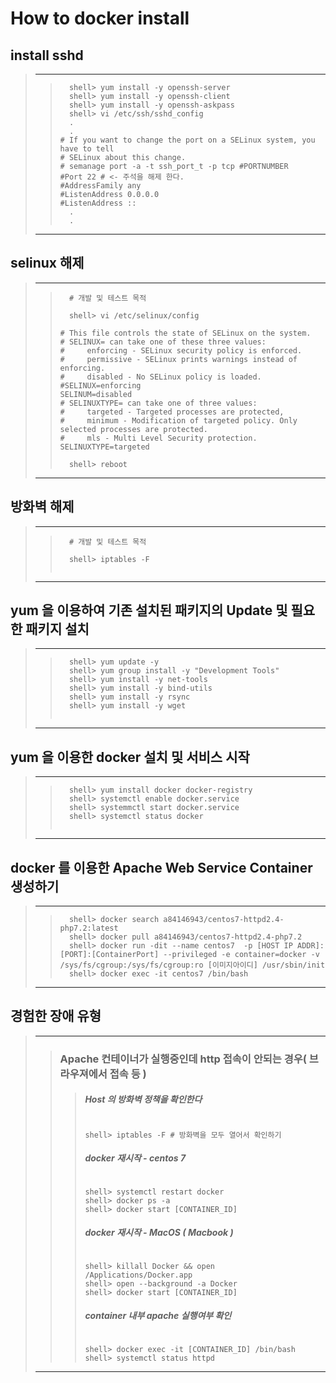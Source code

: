 # How to docker install

## install sshd
> ---------------------------------------------------------------------------------------------
>  >
>  >```
>  >   shell> yum install -y openssh-server
>  >   shell> yum install -y openssh-client
>  >   shell> yum install -y openssh-askpass
>  >   shell> vi /etc/ssh/sshd_config
>  >   .
>  >   .
>  > # If you want to change the port on a SELinux system, you have to tell
>  > # SELinux about this change.
>  > # semanage port -a -t ssh_port_t -p tcp #PORTNUMBER
>  > #Port 22 # <- 주석을 해제 한다.
>  > #AddressFamily any
>  > #ListenAddress 0.0.0.0
>  > #ListenAddress ::
>  >   .
>  >   .
>  >```
> ---------------------------------------------------------------------------------------------

## selinux 해제
> ---------------------------------------------------------------------------------------------
>  >
>  >```
>  >   # 개발 및 테스트 목적
>  >   
>  >   shell> vi /etc/selinux/config
>  >   
>  > # This file controls the state of SELinux on the system.
>  > # SELINUX= can take one of these three values:
>  > #     enforcing - SELinux security policy is enforced.
>  > #     permissive - SELinux prints warnings instead of enforcing.
>  > #     disabled - No SELinux policy is loaded.
>  > #SELINUX=enforcing
>  > SELINUM=disabled
>  > # SELINUXTYPE= can take one of three values:
>  > #     targeted - Targeted processes are protected,
>  > #     minimum - Modification of targeted policy. Only selected processes are protected.
>  > #     mls - Multi Level Security protection.
>  > SELINUXTYPE=targeted
>  > 
>  >   shell> reboot
>  >```
> ---------------------------------------------------------------------------------------------

## 방화벽 해제
> ---------------------------------------------------------------------------------------------
>  >
>  >```
>  >   # 개발 및 테스트 목적
>  >   
>  >   shell> iptables -F
>  >   
>  >```
> ---------------------------------------------------------------------------------------------

## yum 을 이용하여 기존 설치된 패키지의 Update 및 필요한 패키지 설치
> ---------------------------------------------------------------------------------------------
>  >
>  >```
>  >   shell> yum update -y
>  >   shell> yum group install -y "Development Tools"
>  >   shell> yum install -y net-tools
>  >   shell> yum install -y bind-utils
>  >   shell> yum install -y rsync
>  >   shell> yum install -y wget
>  >   
>  >```
> ---------------------------------------------------------------------------------------------

## yum 을 이용한 docker 설치 및 서비스 시작
> ---------------------------------------------------------------------------------------------
>  >
>  >```
>  >   shell> yum install docker docker-registry
>  >   shell> systemctl enable docker.service
>  >   shell> systemmctl start docker.service
>  >   shell> systemctl status docker
>  >   
>  >```
> ---------------------------------------------------------------------------------------------

## docker 를 이용한 Apache Web Service Container 생성하기
> ---------------------------------------------------------------------------------------------
>  >
>  >```
>  >   shell> docker search a84146943/centos7-httpd2.4-php7.2:latest
>  >   shell> docker pull a84146943/centos7-httpd2.4-php7.2
>  >   shell> docker run -dit --name centos7  -p [HOST IP ADDR]:[PORT]:[ContainerPort] --privileged -e container=docker -v /sys/fs/cgroup:/sys/fs/cgroup:ro [이미지아이디] /usr/sbin/init
>  >   shell> docker exec -it centos7 /bin/bash
>  >```
> ---------------------------------------------------------------------------------------------

## 경험한 장애 유형
> ---------------------------------------------------------------------------------------------
>  > ### Apache 컨테이너가 실행중인데 http 접속이 안되는 경우( 브라우져에서 접속 등 )
>  >  > ##### Host 의 방화벽 정책을 확인한다
>  >  > ```
>  >  >
>  >  > shell> iptables -F # 방화벽을 모두 열어서 확인하기
>  >  >
>  >  > ```
>  >  >
>  >  > ##### docker 재시작 - centos 7
>  >  > ```
>  >  >
>  >  > shell> systemctl restart docker
>  >  > shell> docker ps -a
>  >  > shell> docker start [CONTAINER_ID]
>  >  >
>  >  > ```
>  >  >
>  >  > ##### docker 재시작 - MacOS ( Macbook )
>  >  > ```
>  >  >
>  >  > shell> killall Docker && open /Applications/Docker.app
>  >  > shell> open --background -a Docker
>  >  > shell> docker start [CONTAINER_ID]
>  >  > 
>  >  > ```
>  >  > 
>  >  >##### container 내부 apache 실행여부 확인
>  >  > ```
>  >  >
>  >  > shell> docker exec -it [CONTAINER_ID] /bin/bash
>  >  > shell> systemctl status httpd
>  >  >
>  >  > ```
>  >
> ---------------------------------------------------------------------------------------------














